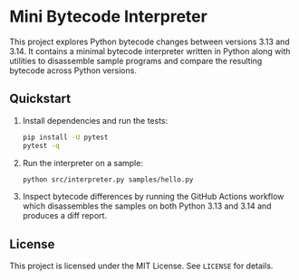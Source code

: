 # Mini Bytecode Interpreter

This project explores Python bytecode changes between versions 3.13 and 3.14. It
contains a minimal bytecode interpreter written in Python along with utilities
to disassemble sample programs and compare the resulting bytecode across Python
versions.

## Quickstart

1. Install dependencies and run the tests:
   ```bash
   pip install -U pytest
   pytest -q
   ```
2. Run the interpreter on a sample:
   ```bash
   python src/interpreter.py samples/hello.py
   ```
3. Inspect bytecode differences by running the GitHub Actions workflow which
   disassembles the samples on both Python 3.13 and 3.14 and produces a diff
   report.

## License

This project is licensed under the MIT License. See `LICENSE` for details.

